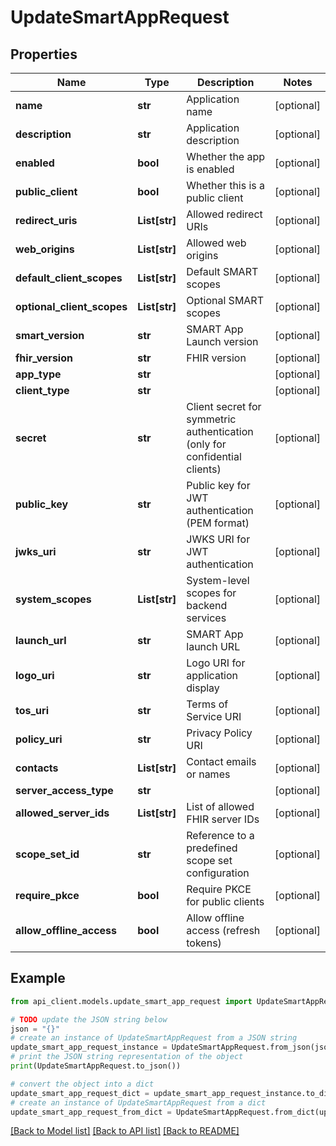 # UpdateSmartAppRequest


## Properties

Name | Type | Description | Notes
------------ | ------------- | ------------- | -------------
**name** | **str** | Application name | [optional] 
**description** | **str** | Application description | [optional] 
**enabled** | **bool** | Whether the app is enabled | [optional] 
**public_client** | **bool** | Whether this is a public client | [optional] 
**redirect_uris** | **List[str]** | Allowed redirect URIs | [optional] 
**web_origins** | **List[str]** | Allowed web origins | [optional] 
**default_client_scopes** | **List[str]** | Default SMART scopes | [optional] 
**optional_client_scopes** | **List[str]** | Optional SMART scopes | [optional] 
**smart_version** | **str** | SMART App Launch version | [optional] 
**fhir_version** | **str** | FHIR version | [optional] 
**app_type** | **str** |  | [optional] 
**client_type** | **str** |  | [optional] 
**secret** | **str** | Client secret for symmetric authentication (only for confidential clients) | [optional] 
**public_key** | **str** | Public key for JWT authentication (PEM format) | [optional] 
**jwks_uri** | **str** | JWKS URI for JWT authentication | [optional] 
**system_scopes** | **List[str]** | System-level scopes for backend services | [optional] 
**launch_url** | **str** | SMART App launch URL | [optional] 
**logo_uri** | **str** | Logo URI for application display | [optional] 
**tos_uri** | **str** | Terms of Service URI | [optional] 
**policy_uri** | **str** | Privacy Policy URI | [optional] 
**contacts** | **List[str]** | Contact emails or names | [optional] 
**server_access_type** | **str** |  | [optional] 
**allowed_server_ids** | **List[str]** | List of allowed FHIR server IDs | [optional] 
**scope_set_id** | **str** | Reference to a predefined scope set configuration | [optional] 
**require_pkce** | **bool** | Require PKCE for public clients | [optional] 
**allow_offline_access** | **bool** | Allow offline access (refresh tokens) | [optional] 

## Example

```python
from api_client.models.update_smart_app_request import UpdateSmartAppRequest

# TODO update the JSON string below
json = "{}"
# create an instance of UpdateSmartAppRequest from a JSON string
update_smart_app_request_instance = UpdateSmartAppRequest.from_json(json)
# print the JSON string representation of the object
print(UpdateSmartAppRequest.to_json())

# convert the object into a dict
update_smart_app_request_dict = update_smart_app_request_instance.to_dict()
# create an instance of UpdateSmartAppRequest from a dict
update_smart_app_request_from_dict = UpdateSmartAppRequest.from_dict(update_smart_app_request_dict)
```
[[Back to Model list]](../README.md#documentation-for-models) [[Back to API list]](../README.md#documentation-for-api-endpoints) [[Back to README]](../README.md)


